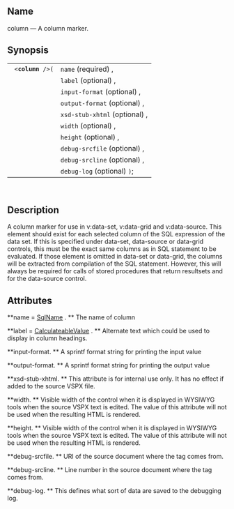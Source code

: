 <div id="vc_column" class="refentry">

<div class="titlepage">

</div>

<div class="refnamediv">

## Name

column — A column marker.

</div>

<div class="refsynopsisdiv">

## Synopsis

<div id="vc_syn_column" class="funcsynopsis">

|                        |                               |
|------------------------|-------------------------------|
| ` <`**`column`**` />(` | `name` (required) ,           |
|                        | `label` (optional) ,          |
|                        | `input-format` (optional) ,   |
|                        | `output-format` (optional) ,  |
|                        | `xsd-stub-xhtml` (optional) , |
|                        | `width` (optional) ,          |
|                        | `height` (optional) ,         |
|                        | `debug-srcfile` (optional) ,  |
|                        | `debug-srcline` (optional) ,  |
|                        | `debug-log` (optional) `)`;   |

<div class="funcprototype-spacer">

 

</div>

</div>

</div>

<div id="vc_desc_column" class="refsect1">

## Description

A column marker for use in v:data-set, v:data-grid and v:data-source.
This element should exist for each selected column of the SQL expression
of the data set. If this is specified under data-set, data-source or
data-grid controls, this must be the exact same columns as in SQL
statement to be evaluated. If those element is omitted in data-set or
data-grid, the columns will be extracted from compilation of the SQL
statement. However, this will always be required for calls of stored
procedures that return resultsets and for the data-source control.

</div>

<div id="vc_attrs_column" class="refsect1">

## Attributes

**name =
<a href="vc_type_sqlname.html" class="link" title="SqlName">SqlName</a>
. ** The name of column

**label = <a href="vc_type_calculateablevalue.html" class="link"
title="CalculateableValue">CalculateableValue</a> . ** Alternate text
which could be used to display in column headings.

**input-format. ** A sprintf format string for printing the input value

**output-format. ** A sprintf format string for printing the output
value

**xsd-stub-xhtml. ** This attribute is for internal use only. It has no
effect if added to the source VSPX file.

**width. ** Visible width of the control when it is displayed in WYSIWYG
tools when the source VSPX text is edited. The value of this attribute
will not be used when the resulting HTML is rendered.

**height. ** Visible width of the control when it is displayed in
WYSIWYG tools when the source VSPX text is edited. The value of this
attribute will not be used when the resulting HTML is rendered.

**debug-srcfile. ** URI of the source document where the tag comes from.

**debug-srcline. ** Line number in the source document where the tag
comes from.

**debug-log. ** This defines what sort of data are saved to the
debugging log.

</div>

</div>
